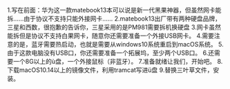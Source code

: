 1.写在前面：华为这一款matebook13本可以说是新一代黑果神器，但虽然网卡能拆......由于协议不支持只能外接网卡......
2.matebook13出厂带有两种硬盘品牌，三星和西数，很抱歉的告诉你，三星采用的是PM981需要拆机换硬盘
3.网卡虽然能拆但是协议不支持白果网卡，随意你还需要准备一个外接USB网卡。
4.需要注意的是，蓝牙需要热启动，也就是需要从windows10系统重启到macOS系统。
5.由于这款电脑没有USB口，你还需要准备一个拓展坞，至少两个USB口。
6.还需要一个8G以上的ù盘，一个外接鼠标（非蓝牙）。
7.准备就绪让我们，开始吧。
8.下载macOS10.14以上的镜像文件，利用tramcat写进ü盘
9.替换三叶草文件，安装。
